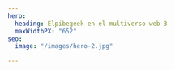 ```yaml
---
hero:
  heading: Elpibegeek en el multiverso web 3
  maxWidthPX: "652"
seo:
  image: "/images/hero-2.jpg"

---
```

